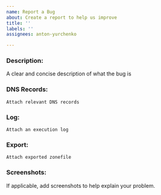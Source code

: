 ```yaml
---
name: Report a Bug
about: Create a report to help us improve
title: ''
labels: ''
assignees: anton-yurchenko

---
```


### Description:  
A clear and concise description of what the bug is
<!--
    !!! SANITIZE PROVIDED ENTRIES !!!

    Rename your Domain Name, for example 'domain.com' !

    Change your IP Address to a private CIDR's, for example '10.0.0.0/16'

    Rename Host Names, please keep symbols and number just shift them, for example 'domain-controller01' -> 'private-server99'
-->
### DNS Records:
```Attach relevant DNS records```

### Log:
```Attach an execution log```

### Export:
```Attach exported zonefile```

### Screenshots:
If applicable, add screenshots to help explain your problem.